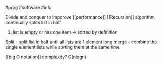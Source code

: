 #prog #software #info 

Divide and conquer to imporove [[performance]]
[[Recursion]] algorithm
continually splits list in half 
1. list is empty or has one item -> sorted by definition

Split - split list in half until all lists are 1 element long
merge - combine the single element lists while sorting them at the same time

[[big O notation]] complexity? O(nlogn)